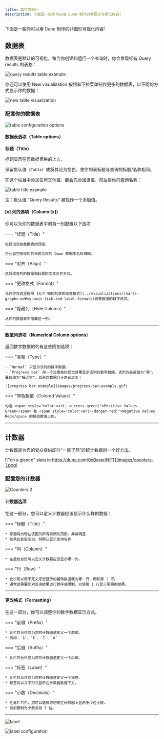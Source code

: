 ```yaml
---
title: 其它可视化
description: 下面是一些你可以用 Dune 制作的非图形可视化内容!
---
```


下面是一些你可以用 Dune 制作的非图形可视化内容!

## 数据表

数据表是默认的可视化，每当你创建和运行一个查询时，你会发现标有 <span class="fk-btn-4">Query results</span> 的表格：

![query results table example](images/query-results-table-example.png)

你还可以使用 <span class="fk-btn-2">New visualization</span> 按钮和下拉菜单制作更多的数据表，以不同的方式显示你的数据：

![new table visualization](images/new-table-visualization.png)

### 配置你的数据表

![table configuration options](images/table-configuration-options.png)

#### 数据表选项（Table options）

**标题（Title）**

标题显示在您数据表格的上方。

保留默认值（`Table`）或将其设为空白，使你的表标题与查询的标题/名称相同。

在这个栏目中添加任何其他值，都会先添加该值，然后是你的查询名称：

![table title example](images/table-title-example.png)

注：默认值 "Query Results" 被视作一个添加值。

#### [x] 列的选项（Column [x]） 

你可以为你的数据表中的每一列配置以下选项

=== "标题（Title）"

    标题出现在数据表的顶部。

    将此留空使你的列标题与你的 Dune 数据库名称相同。

=== "对齐（Align）"

    这将改变列的数据和标题的文本对齐方式。

=== "更改格式（Format）"
    
    允许你在这里按照 [X/Y-轴的刻度和标签格式](../visualizations/charts-graphs.md#xy-axis-tick-and-label-formats)调整数据的数字格式。

=== "隐藏列（Hide Column）"

    从你的数据表中隐藏这一列。

***

#### 数值列选项（Numerical Column options）

返回数字数据的列有这些附加选项：

=== "类型（Type）"

    - `Normal` 只显示该列的数字数据。
    - `Progress bar` 用一个进度条的视觉效果显示该列的数字数据，该列的最高值为"满"，最低值为"接近空"，其余的数据介于两者之间：

    ![progress bar example](images/progress-bar-example.gif)

=== "带色数值（Colored Values）"
    
    勾选 <span style="color:var(--success-green)">Positive Values Green</span> 和 <span style="color:var(--danger-red)">Negative Values Red</span> 的框给数值上色。

***

## 计数器

计数器是为您的受众提供即时“一目了然”的统计数据的一个好方法。

!["on a glance" stats in https://dune.com/0xBoxer/NFT](images/counters-1.png)

### 配置您的计数器

![Counters 2](images/counters-2.png)

#### 计数器选项

在这一部分，您可以定义计数器应该显示什么样的数据：

=== "标题（Title）"

    * 标题将出现在该图的所有实例的顶部，非常明显
    * 如果此处留空白，将默认显示查询名称

=== "列（Column）"

    * 在此栏目您可以定义计数器应该显示哪一列。

=== "行（Row）"

    * 此栏可以用来定义您想显示的基础数据表的哪一行，例如第 1 行。
    * 通常这需要您对查询结果进行排序或限制，以使第 1 行显示所需的结果。

***

#### 更改格式（Formatting）

在这一部分，你可以调整你的数字数据显示方式。

=== "前缀（Prefix）"

    * 此栏目允许您为您的计数器值定义一个前缀。
    * 例如：`$`、`€`、`Ξ`、`฿`

=== "后缀（Suffix）"

    * 此栏目允许您为您的计数器值定义一个后缀。

=== "标签（Label）"

    * 此栏目允许您为您的计数器值定义一个标签。
    * 标签将以文字形式显示在计数器数值下方。

=== "小数（Decimals）"

    * 在此栏目中，您可以选择您想要在计数器上显示多少位小数。
    * 目前限制为小数点后 3 位。

***

![label](images/counters-label-1.png)

![label configuration](images/counters-label-2.png)
